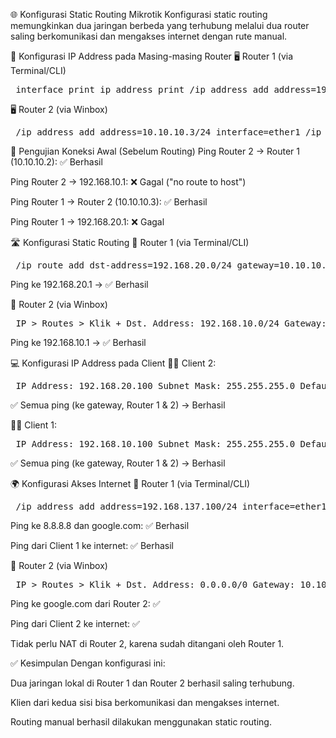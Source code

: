 🌐 Konfigurasi Static Routing Mikrotik
Konfigurasi static routing memungkinkan dua jaringan berbeda yang terhubung melalui dua router saling berkomunikasi dan mengakses internet dengan rute manual.

🧱 Konfigurasi IP Address pada Masing-masing Router
🖥️ Router 1 (via Terminal/CLI)
<pre> interface print ip address print /ip address add address=192.168.10.1/24 interface=ether2 /ip address add address=10.10.10.2/24 interface=ether3 </pre>
🖥️ Router 2 (via Winbox)
<pre> /ip address add address=10.10.10.3/24 interface=ether1 /ip address add address=192.168.20.1/24 interface=ether2 </pre>
🧪 Pengujian Koneksi Awal (Sebelum Routing)
Ping Router 2 → Router 1 (10.10.10.2): ✅ Berhasil

Ping Router 2 → 192.168.10.1: ❌ Gagal ("no route to host")

Ping Router 1 → Router 2 (10.10.10.3): ✅ Berhasil

Ping Router 1 → 192.168.20.1: ❌ Gagal

🛣️ Konfigurasi Static Routing
🔹 Router 1 (via Terminal/CLI)
<pre> /ip route add dst-address=192.168.20.0/24 gateway=10.10.10.3 </pre>
Ping ke 192.168.20.1 → ✅ Berhasil

🔹 Router 2 (via Winbox)
<pre> IP > Routes > Klik + Dst. Address: 192.168.10.0/24 Gateway: 10.10.10.2 </pre>
Ping ke 192.168.10.1 → ✅ Berhasil

💻 Konfigurasi IP Address pada Client
🧑‍💻 Client 2:
<pre> IP Address: 192.168.20.100 Subnet Mask: 255.255.255.0 Default Gateway: 192.168.20.1 DNS Server: 192.168.20.1 </pre>
✅ Semua ping (ke gateway, Router 1 & 2) → Berhasil

🧑‍💻 Client 1:
<pre> IP Address: 192.168.10.100 Subnet Mask: 255.255.255.0 Default Gateway: 192.168.10.1 DNS Server: 192.168.10.1 </pre>
✅ Semua ping (ke gateway, Router 1 & 2) → Berhasil

🌍 Konfigurasi Akses Internet
🔹 Router 1 (via Terminal/CLI)
<pre> /ip address add address=192.168.137.100/24 interface=ether1 /ip route add gateway=192.168.137.1 /ip firewall nat add chain=srcnat out-interface=ether1 action=masquerade /ip dns set servers=192.168.137.1,8.8.8.8 allow-remote-requests=yes </pre>
Ping ke 8.8.8.8 dan google.com: ✅ Berhasil

Ping dari Client 1 ke internet: ✅ Berhasil

🔹 Router 2 (via Winbox)
<pre> IP > Routes > Klik + Dst. Address: 0.0.0.0/0 Gateway: 10.10.10.2 IP > DNS Servers: 10.10.10.2 Allow Remote Requests: [✓] </pre>
Ping ke google.com dari Router 2: ✅

Ping dari Client 2 ke internet: ✅

Tidak perlu NAT di Router 2, karena sudah ditangani oleh Router 1.

✅ Kesimpulan
Dengan konfigurasi ini:

Dua jaringan lokal di Router 1 dan Router 2 berhasil saling terhubung.

Klien dari kedua sisi bisa berkomunikasi dan mengakses internet.

Routing manual berhasil dilakukan menggunakan static routing.
